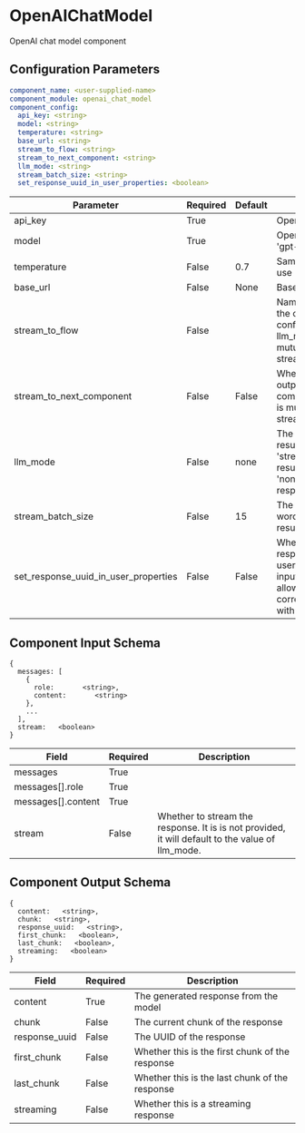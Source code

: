 # OpenAIChatModel

OpenAI chat model component

## Configuration Parameters

```yaml
component_name: <user-supplied-name>
component_module: openai_chat_model
component_config:
  api_key: <string>
  model: <string>
  temperature: <string>
  base_url: <string>
  stream_to_flow: <string>
  stream_to_next_component: <string>
  llm_mode: <string>
  stream_batch_size: <string>
  set_response_uuid_in_user_properties: <boolean>
```

| Parameter | Required | Default | Description |
| --- | --- | --- | --- |
| api_key | True |  | OpenAI API key |
| model | True |  | OpenAI model to use (e.g., 'gpt-3.5-turbo') |
| temperature | False | 0.7 | Sampling temperature to use |
| base_url | False | None | Base URL for OpenAI API |
| stream_to_flow | False |  | Name the flow to stream the output to - this must be configured for llm_mode='stream'. This is mutually exclusive with stream_to_next_component. |
| stream_to_next_component | False | False | Whether to stream the output to the next component in the flow. This is mutually exclusive with stream_to_flow. |
| llm_mode | False | none | The mode for streaming results: 'none' or 'stream'. 'stream' will just stream the results to the named flow. 'none' will wait for the full response. |
| stream_batch_size | False | 15 | The minimum number of words in a single streaming result. Default: 15. |
| set_response_uuid_in_user_properties | False | False | Whether to set the response_uuid in the user_properties of the input_message. This will allow other components to correlate streaming chunks with the full response. |


## Component Input Schema

```
{
  messages: [
    {
      role:       <string>,
      content:       <string>
    },
    ...
  ],
  stream:   <boolean>
}
```
| Field | Required | Description |
| --- | --- | --- |
| messages | True |  |
| messages[].role | True |  |
| messages[].content | True |  |
| stream | False | Whether to stream the response. It is is not provided, it will default to the value of llm_mode. |


## Component Output Schema

```
{
  content:   <string>,
  chunk:   <string>,
  response_uuid:   <string>,
  first_chunk:   <boolean>,
  last_chunk:   <boolean>,
  streaming:   <boolean>
}
```
| Field | Required | Description |
| --- | --- | --- |
| content | True | The generated response from the model |
| chunk | False | The current chunk of the response |
| response_uuid | False | The UUID of the response |
| first_chunk | False | Whether this is the first chunk of the response |
| last_chunk | False | Whether this is the last chunk of the response |
| streaming | False | Whether this is a streaming response |
